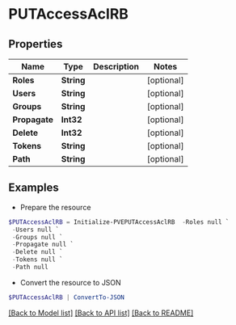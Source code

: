 # PUTAccessAclRB
## Properties

Name | Type | Description | Notes
------------ | ------------- | ------------- | -------------
**Roles** | **String** |  | [optional] 
**Users** | **String** |  | [optional] 
**Groups** | **String** |  | [optional] 
**Propagate** | **Int32** |  | [optional] 
**Delete** | **Int32** |  | [optional] 
**Tokens** | **String** |  | [optional] 
**Path** | **String** |  | [optional] 

## Examples

- Prepare the resource
```powershell
$PUTAccessAclRB = Initialize-PVEPUTAccessAclRB  -Roles null `
 -Users null `
 -Groups null `
 -Propagate null `
 -Delete null `
 -Tokens null `
 -Path null
```

- Convert the resource to JSON
```powershell
$PUTAccessAclRB | ConvertTo-JSON
```

[[Back to Model list]](../README.md#documentation-for-models) [[Back to API list]](../README.md#documentation-for-api-endpoints) [[Back to README]](../README.md)

